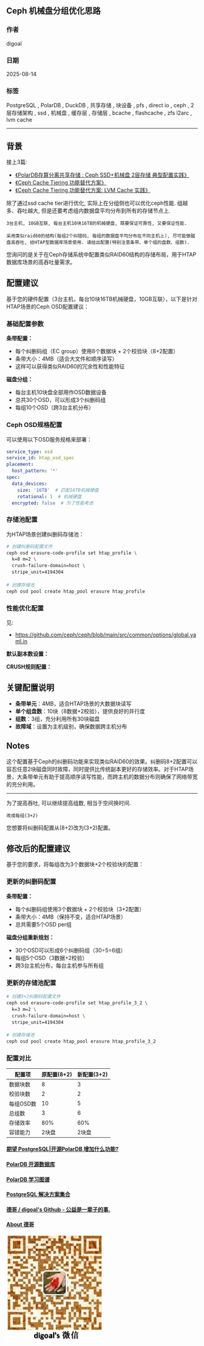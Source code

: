 ## Ceph 机械盘分组优化思路
                                      
### 作者                                      
digoal                                      
                                      
### 日期                                      
2025-08-14                                      
                                      
### 标签                                      
PostgreSQL , PolarDB , DuckDB , 共享存储 , 块设备 , pfs , direct io , ceph , 2层存储架构 , ssd , 机械盘 , 缓存层 , 存储层 , bcache , flashcache , zfs l2arc , lvm cache      
                                      
----                                      
                                      
## 背景  
接上3篇:  
- [《PolarDB存算分离共享存储 : Ceph SSD+机械盘 2层存储 典型配置实践》](../202508/20250812_03.md)
- [《Ceph Cache Tiering 功能替代方案》](../202508/20250812_07.md)
- [《Ceph Cache Tiering 功能替代方案: LVM Cache 实践》](../202508/20250812_08.md)
  
除了通过ssd cache tier进行优化, 实际上在分组侧也可以优化ceph性能. 组越多、吞吐越大, 但是还要考虑组内数据盘平均分布到所有的存储节点上.   
   
```  
3台主机, 10GB互联, 每台主机10块16TB的机械硬盘, 既要保证可靠性, 又要保证性能.

采用类似raid60的结构(每组2个纠错码, 每组的数据盘平均分布在不同主机上), 尽可能做磁盘高吞吐, 给HTAP型数据库场景使用. 请给出配置(特别注意条带、单个组的盘数、组数).  
```
  
您询问的是关于在Ceph存储系统中配置类似RAID60结构的存储布局，用于HTAP数据库场景的高吞吐量需求。

## 配置建议

基于您的硬件配置（3台主机，每台10块16TB机械硬盘，10GB互联），以下是针对HTAP场景的Ceph OSD配置建议：

### 基础配置参数

**条带配置：**
- 每个纠删码组（EC group）使用8个数据块 + 2个校验块（8+2配置）
- 条带大小：4MB（适合大文件和顺序读写）
- 这样可以获得类似RAID60的冗余性和性能特征

**磁盘分组：**
- 每台主机10块盘全部用作OSD数据设备
- 总共30个OSD，可以形成3个纠删码组
- 每组10个OSD（跨3台主机分布）

### Ceph OSD规格配置

可以使用以下OSD服务规格来部署：  

```yaml
service_type: osd
service_id: htap_osd_spec
placement:
  host_pattern: '*'
spec:
  data_devices:
    size: '16TB'  # 匹配16TB机械硬盘
    rotational: 1  # 机械硬盘
  encrypted: false  # 为了性能考虑
```

### 存储池配置

为HTAP场景创建纠删码存储池：

```bash
# 创建纠删码配置文件
ceph osd erasure-code-profile set htap_profile \
  k=8 m=2 \
  crush-failure-domain=host \
  stripe_unit=4194304

# 创建存储池
ceph osd pool create htap_pool erasure htap_profile
```

### 性能优化配置
见:  
- https://github.com/ceph/ceph/blob/main/src/common/options/global.yaml.in  
  
**默认副本数设置：**  

**CRUSH规则配置：**  

## 关键配置说明

- **条带单元**：4MB，适合HTAP场景的大数据块读写
- **单个组盘数**：10块（8数据+2校验），提供良好的并行度
- **组数**：3组，充分利用所有30块磁盘
- **故障域**：设置为主机级别，确保数据跨主机分布

## Notes

这个配置基于Ceph的纠删码功能来实现类似RAID60的效果。纠删码8+2配置可以容忍任意2块磁盘同时故障，同时提供比传统副本更好的存储效率。对于HTAP场景，大条带单元有助于提高顺序读写性能，而跨主机的数据分布则确保了网络带宽的充分利用。


---

为了提高吞吐, 可以继续提高组数, 相当于空间换时间.  

```
改成每组(3+2)
```

您想要将纠删码配置从(8+2)改为(3+2)配置。

## 修改后的配置建议

基于您的要求，将每组改为3个数据块+2个校验块的配置：

### 更新的纠删码配置

**条带配置：**
- 每个纠删码组使用3个数据块 + 2个校验块（3+2配置）  
- 条带大小：4MB（保持不变，适合HTAP场景）
- 总共需要5个OSD per组

**磁盘分组重新规划：**
- 30个OSD可以形成6个纠删码组（30÷5=6组）
- 每组5个OSD（3数据+2校验）
- 跨3台主机分布，每台主机参与所有组

### 更新的存储池配置

```bash
# 创建3+2纠删码配置文件
ceph osd erasure-code-profile set htap_profile_3_2 \
  k=3 m=2 \
  crush-failure-domain=host \
  stripe_unit=4194304

# 创建存储池
ceph osd pool create htap_pool erasure htap_profile_3_2
```  

### 配置对比

| 配置项 | 原配置(8+2) | 新配置(3+2) |
|--------|-------------|-------------|
| 数据块数 | 8 | 3 |
| 校验块数 | 2 | 2 |
| 每组OSD数 | 10 | 5 |
| 总组数 | 3 | 6 |
| 存储效率 | 80% | 60% |
| 容错能力 | 2块盘 | 2块盘 |
  
  
  
#### [期望 PostgreSQL|开源PolarDB 增加什么功能?](https://github.com/digoal/blog/issues/76 "269ac3d1c492e938c0191101c7238216")
  
  
#### [PolarDB 开源数据库](https://openpolardb.com/home "57258f76c37864c6e6d23383d05714ea")
  
  
#### [PolarDB 学习图谱](https://www.aliyun.com/database/openpolardb/activity "8642f60e04ed0c814bf9cb9677976bd4")
  
  
#### [PostgreSQL 解决方案集合](../201706/20170601_02.md "40cff096e9ed7122c512b35d8561d9c8")
  
  
#### [德哥 / digoal's Github - 公益是一辈子的事.](https://github.com/digoal/blog/blob/master/README.md "22709685feb7cab07d30f30387f0a9ae")
  
  
#### [About 德哥](https://github.com/digoal/blog/blob/master/me/readme.md "a37735981e7704886ffd590565582dd0")
  
  
![digoal's wechat](../pic/digoal_weixin.jpg "f7ad92eeba24523fd47a6e1a0e691b59")
  
